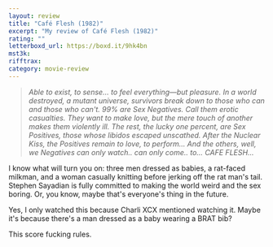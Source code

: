 ```yaml
---
layout: review
title: "Café Flesh (1982)"
excerpt: "My review of Café Flesh (1982)"
rating: ""
letterboxd_url: https://boxd.it/9hk4bn
mst3k:
rifftrax:
category: movie-review
---
```


<blockquote><i>Able to exist, to sense… to feel everything—but pleasure. In a world destroyed, a mutant universe, survivors break down to those who can and those who can't. 99% are Sex Negatives. Call them erotic casualties. They want to make love, but the mere touch of another makes them violently ill. The rest, the lucky one percent, are Sex Positives, those whose libidos escaped unscathed. After the Nuclear Kiss, the Positives remain to love, to perform… And the others, well, we Negatives can only watch.. can only come.. to… CAFE FLESH…</i></blockquote>

I know what will turn you on: three men dressed as babies, a rat-faced milkman, and a woman casually knitting before jerking off the rat man's tail. Stephen Sayadian is fully committed to making the world weird and the sex boring. Or, you know, maybe that's everyone's thing in the future.

Yes, I only watched this because Charli XCX mentioned watching it. Maybe it's because there's a man dressed as a baby wearing a BRAT bib?

This score fucking rules.
